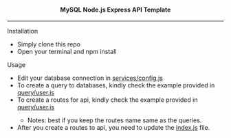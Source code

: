 <h4 align="center">MySQL Node.js Express API Template</h4>
<hr>

<p>Installation</p>
<ul>
  <li>Simply clone this repo</li>
  <li>Open your terminal and npm install</li>
</ul>
<p>Usage</p>
<ul>
  <li>Edit your database connection in <a href="https://github.com/faizulramir/mysql-express-api/blob/main/services/config.js">services/config.js</a></li>
  <li>To create a query to databases, kindly check the example provided in  <a href="https://github.com/faizulramir/mysql-express-api/blob/main/query/user.js">query/user.js</a></li>
  <li>To create a routes for api, kindly check the example provided in  <a href="https://github.com/faizulramir/mysql-express-api/blob/main/routes/user.js">query/user.js</a></li>
  <ul>
    <li>Notes: best if you keep the routes name same as the queries.</li>
  </ul>
  <li>After you create a routes to api, you need to update the <a href="https://github.com/faizulramir/mysql-express-api/blob/main/index.js">index.js</a> file.</li>
</ul>

